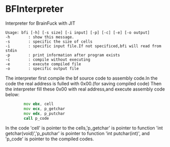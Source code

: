 # BFInterpreter
Interpreter for BrainFuck with JIT

```
Usage: bfi [-h] [-s size] [-i input] [-p] [-c] [-e] [-o output]
-h        : show this message.
-s        : specific the size of cells
-i        : specific input file.If not specificed,bfi will read from stdin
-p        : print information after program exists
-c        : compile without executing
-e        : execute compiled file
-o        : specific output file
```

The interpreter first compile the bf source code to assembly code.In the code the real address is fulled with 0x00.(for saving compiled code)
Then the interpreter fill these 0x00 with real address,and execute assembly code below:
```asm
        mov ebx, cell
        mov ecx, p_getchar
        mov edx, p_putchar
        call p_code
```
In the code 'cell' is pointer to the cells,'p_getchar' is pointer to function 'int getchar(void)','p_putchar' is pointer to function 'int putchar(int)',
and 'p_code' is pointer to the compiled codes.
